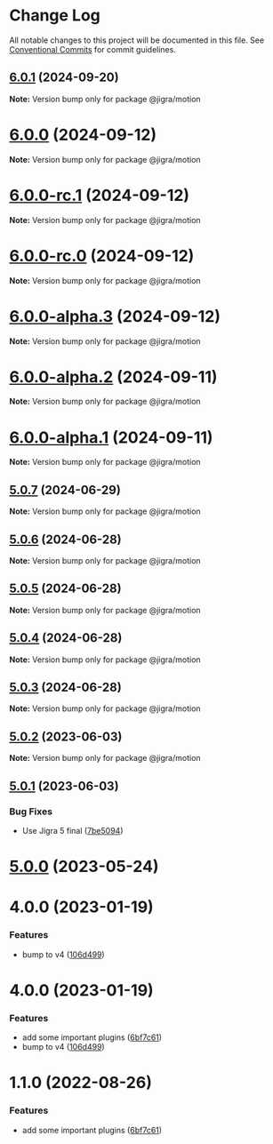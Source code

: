 # Change Log

All notable changes to this project will be documented in this file.
See [Conventional Commits](https://conventionalcommits.org) for commit guidelines.

## [6.0.1](https://github.com/familyjs/jigra-plugins/compare/@jigra/motion@6.0.0...@jigra/motion@6.0.1) (2024-09-20)

**Note:** Version bump only for package @jigra/motion

# [6.0.0](https://github.com/familyjs/jigra-plugins/compare/@jigra/motion@6.0.0-rc.1...@jigra/motion@6.0.0) (2024-09-12)

**Note:** Version bump only for package @jigra/motion

# [6.0.0-rc.1](https://github.com/familyjs/jigra-plugins/compare/@jigra/motion@6.0.0-rc.0...@jigra/motion@6.0.0-rc.1) (2024-09-12)

**Note:** Version bump only for package @jigra/motion

# [6.0.0-rc.0](https://github.com/familyjs/jigra-plugins/compare/@jigra/motion@6.0.0-alpha.3...@jigra/motion@6.0.0-rc.0) (2024-09-12)

**Note:** Version bump only for package @jigra/motion

# [6.0.0-alpha.3](https://github.com/familyjs/jigra-plugins/compare/@jigra/motion@6.0.0-alpha.2...@jigra/motion@6.0.0-alpha.3) (2024-09-12)

**Note:** Version bump only for package @jigra/motion

# [6.0.0-alpha.2](https://github.com/familyjs/jigra-plugins/compare/@jigra/motion@6.0.0-alpha.1...@jigra/motion@6.0.0-alpha.2) (2024-09-11)

**Note:** Version bump only for package @jigra/motion

# [6.0.0-alpha.1](https://github.com/familyjs/jigra-plugins/compare/@jigra/motion@5.0.7...@jigra/motion@6.0.0-alpha.1) (2024-09-11)

**Note:** Version bump only for package @jigra/motion

## [5.0.7](https://github.com/familyjs/jigra-plugins/compare/@jigra/motion@5.0.6...@jigra/motion@5.0.7) (2024-06-29)

**Note:** Version bump only for package @jigra/motion

## [5.0.6](https://github.com/familyjs/jigra-plugins/compare/@jigra/motion@5.0.5...@jigra/motion@5.0.6) (2024-06-28)

**Note:** Version bump only for package @jigra/motion

## [5.0.5](https://github.com/familyjs/jigra-plugins/compare/@jigra/motion@5.0.4...@jigra/motion@5.0.5) (2024-06-28)

**Note:** Version bump only for package @jigra/motion

## [5.0.4](https://github.com/familyjs/jigra-plugins/compare/@jigra/motion@5.0.3...@jigra/motion@5.0.4) (2024-06-28)

**Note:** Version bump only for package @jigra/motion

## [5.0.3](https://github.com/familyjs/jigra-plugins/compare/@jigra/motion@5.0.2...@jigra/motion@5.0.3) (2024-06-28)

**Note:** Version bump only for package @jigra/motion

## [5.0.2](https://github.com/familyjs/jigra-plugins/compare/@jigra/motion@5.0.1...@jigra/motion@5.0.2) (2023-06-03)

**Note:** Version bump only for package @jigra/motion

## [5.0.1](https://github.com/familyjs/jigra-plugins/compare/@jigra/motion@5.0.0...@jigra/motion@5.0.1) (2023-06-03)

### Bug Fixes

- Use Jigra 5 final ([7be5094](https://github.com/familyjs/jigra-plugins/commit/7be509425c5cc9f21b1f9e78794b2c6b76ca7702))

# [5.0.0](https://github.com/familyjs/jigra-plugins/compare/@jigra/motion@1.1.0...@jigra/motion@5.0.0) (2023-05-24)

# 4.0.0 (2023-01-19)

### Features

- bump to v4 ([106d499](https://github.com/familyjs/jigra-plugins/commit/106d49991e82a0505a82571530b73fcda020e7e4))

# 4.0.0 (2023-01-19)

### Features

- add some important plugins ([6bf7c61](https://github.com/navify/jigra-plugins/commit/6bf7c61ba5ad99cf0474cb2cc9599d0f8fedeb45))
- bump to v4 ([106d499](https://github.com/navify/jigra-plugins/commit/106d49991e82a0505a82571530b73fcda020e7e4))

# 1.1.0 (2022-08-26)

### Features

- add some important plugins ([6bf7c61](https://github.com/navify/jigra-plugins/commit/6bf7c61ba5ad99cf0474cb2cc9599d0f8fedeb45))
